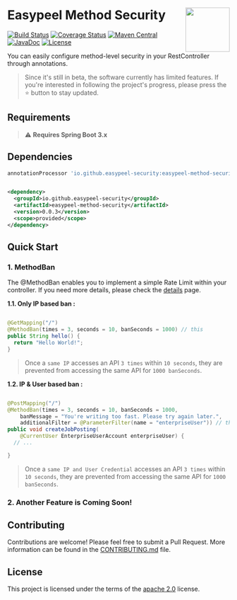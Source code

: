 # <img src="https://github.com/easypeel-security/spring-method-ban/assets/13290706/0d83c171-4f62-44b3-8a36-e3a86898b954" align="right" width="100">Easypeel Method Security

[![Build Status](https://github.com/easypeel-security/easypeel-method-security/actions/workflows/on-push.yml/badge.svg)](https://github.com/easypeel-security/easypeel-method-security/actions/workflows/on-push.yml)
[![Coverage Status](https://codecov.io/gh/easypeel-security/easypeel-method-security/graph/badge.svg?token=9FUJAWJB5W)](https://codecov.io/gh/easypeel-security/easypeel-method-security)
[![Maven Central](https://img.shields.io/maven-central/v/io.github.easypeel-security/easypeel-method-security.svg?label=Maven%20Central&color=)](https://mvnrepository.com/artifact/io.github.easypeel-security/easypeel-method-security)
[![JavaDoc](https://javadoc.io/badge2/io.github.easypeel-security/easypeel-method-security/javadoc.svg)](https://javadoc.io/doc/io.github.easypeel-security/easypeel-method-security)
[![License](https://img.shields.io/:license-apache-brightgreen.svg)](http://www.apache.org/licenses/LICENSE-2.0.html)

You can easily configure method-level security in your
RestController through annotations.

> Since it's still in beta, the software currently has limited features. If you're interested in
> following the project's progress, please press the ⭐ button to stay updated.

## Requirements

> ⚠️ **Requires Spring Boot 3.x**

## Dependencies

```groovy
annotationProcessor 'io.github.easypeel-security:easypeel-method-security:0.0.3'
```

```xml

<dependency>
  <groupId>io.github.easypeel-security</groupId>
  <artifactId>easypeel-method-security</artifactId>
  <version>0.0.3</version>
  <scope>provided</scope>
</dependency>
```

## Quick Start

### 1. MethodBan

The @MethodBan enables you to implement a simple Rate Limit within your controller.
If you need more details, please check the [details] page.

[details]: https://github.com/easypeel-security/easypeel-method-security/wiki/MethodBan

**1.1. Only IP based ban :**

```java

@GetMapping("/")
@MethodBan(times = 3, seconds = 10, banSeconds = 1000) // this
public String hello() {
  return "Hello World!";
}
```

> Once a `same IP` accesses an API `3 times` within `10 seconds`, they are prevented from accessing
> the same API for `1000 banSeconds`.

**1.2. IP & User based ban :**

```java

@PostMapping("/")
@MethodBan(times = 3, seconds = 10, banSeconds = 1000,
    banMessage = "You're writing too fast. Please try again later.",
    additionalFilter = @ParameterFilter(name = "enterpriseUser")) // this
public void createJobPosting(
    @CurrentUser EnterpriseUserAccount enterpriseUser) {
  // ... 

}
```

> Once a `same IP and User Credential` accesses an API `3 times` within `10 seconds`, they are
> prevented from accessing the same API for `1000 banSeconds`.

### 2. Another Feature is Coming Soon!

## Contributing

Contributions are welcome! Please feel free to submit a Pull Request.
More information can be found in the [CONTRIBUTING.md] file.

[CONTRIBUTING.md]: documentation/CONTRIBUTING.md

## License

This project is licensed under the terms of the [apache 2.0] license.

[apache 2.0]: LICENSE.txt

